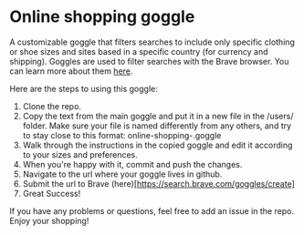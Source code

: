 # Online shopping goggle

A customizable goggle that filters searches to include only specific clothing or shoe sizes and sites based in a specific country (for currency and shipping). Goggles are used to filter searches with the Brave browser. You can learn more about them [here](https://github.com/brave/goggles-quickstart).

Here are the steps to using this goggle:

1. Clone the repo. 
2. Copy the text from the main goggle and put it in a new file in the /users/ folder. Make sure your file is named differently from any others, and try to stay close to this format: online-shopping-<YOUR-NAME>.goggle
3. Walk through the instructions in the copied goggle and edit it according to your sizes and preferences. 
4. When you're happy with it, commit and push the changes. 
5. Navigate to the url where your goggle lives in github. 
6. Submit the url to Brave (here)[https://search.brave.com/goggles/create]
7. Great Success! 

If you have any problems or questions, feel free to add an issue in the repo. Enjoy your shopping! 

